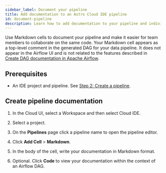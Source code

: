 ```yaml
---
sidebar_label: Document your pipeline
title: Add documentation to an Astro Cloud IDE pipeline
id: document-pipeline
description: Learn how to add documentation to your pipeline and individual cells in the Astro Cloud IDE. 
---
```


Use Markdown cells to document your pipeline and make it easier for team members to collaborate on the same code. Your Markdown cell appears as a top-level comment in the generated DAG for your data pipeline. It does not appear in the Airflow UI and is not related to the features described in [Create DAG documentation in Apache Airflow](https://docs.astronomer.io/learn/custom-airflow-ui-docs-tutorial).
## Prerequisites 

- An IDE project and pipeline. See [Step 2: Create a pipeline](cloud-ide.md/quickstart#step-2-create-a-pipeline).

## Create pipeline documentation

1. In the Cloud UI, select a Workspace and then select Cloud IDE.

2. Select a project.

3. On the **Pipelines** page click a pipeline name to open the pipeline editor.

4. Click **Add Cell** > **Markdown**.

5. In the body of the cell, write your documentation in Markdown format. 

6. Optional. Click **Code** to view your documentation within the context of an Airflow DAG.